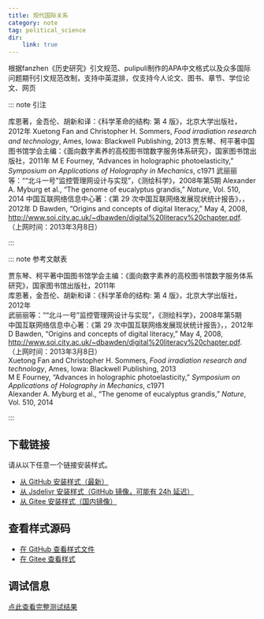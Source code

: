 ```yaml
--- 
title: 现代国际关系 
category: note 
tag: political_science 
dir:
    link: true 
--- 
```


<!-- 此文件由脚本自动生成，请勿手动修改！ -->  

根据fanzhen《历史研究》引文规范、pulipuli制作的APA中文格式以及众多国际问题期刊引文规范改制，支持中英混排，仅支持今人论文、图书、章节、学位论文、网页  

::: note 引注  

库恩著，金吾伦、胡新和译：《科学革命的结构: 第 4 版》，北京大学出版社，2012年 Xuetong Fan and Christopher H. Sommers, <i>Food irradiation research and technology</i>, Ames, Iowa: Blackwell Publishing, 2013 贾东琴、柯平著中国图书馆学会主编：《面向数字素养的高校图书馆数字服务体系研究》，国家图书馆出版社，2011年 M E Fourney, “Advances in holographic photoelasticity,” <i>Symposium on Applications of Holography in Mechanics</i>, c1971 武丽丽等：““北斗一号”监控管理网设计与实现”，《测绘科学》，2008年第5期 Alexander A. Myburg et al., “The genome of eucalyptus grandis,” <i>Nature</i>, Vol. 510, 2014 中国互联网络信息中心著：《第 29 次中国互联网络发展现状统计报告》，，2012年 D Bawden, “Origins and concepts of digital literacy,” May 4, 2008, <a href="http://www.soi.city.ac.uk/~dbawden/digital%20literacy%20chapter.pdf">http://www.soi.city.ac.uk/~dbawden/digital%20literacy%20chapter.pdf</a>. （上网时间：2013年3月8日）  

:::  

::: note 参考文献表  

<div class="csl-bib-body maxoffset-0 second-field-align-false hangingindent-false">
  <div class="csl-entry">贾东琴、柯平著中国图书馆学会主编：《面向数字素养的高校图书馆数字服务体系研究》，国家图书馆出版社，2011年</div>
  <div class="csl-entry">库恩著，金吾伦、胡新和译：《科学革命的结构: 第 4 版》，北京大学出版社，2012年</div>
  <div class="csl-entry">武丽丽等：““北斗一号”监控管理网设计与实现”，《测绘科学》，2008年第5期</div>
  <div class="csl-entry">中国互联网络信息中心著：《第 29 次中国互联网络发展现状统计报告》，，2012年</div>
  <div class="csl-entry">D Bawden, “Origins and concepts of digital literacy,” May 4, 2008, <a href="http://www.soi.city.ac.uk/~dbawden/digital%20literacy%20chapter.pdf">http://www.soi.city.ac.uk/~dbawden/digital%20literacy%20chapter.pdf</a>. （上网时间：2013年3月8日）</div>
  <div class="csl-entry">Xuetong Fan and Christopher H. Sommers, <i>Food irradiation research and technology</i>, Ames, Iowa: Blackwell Publishing, 2013</div>
  <div class="csl-entry">M E Fourney, “Advances in holographic photoelasticity,” <i>Symposium on Applications of Holography in Mechanics</i>, c1971</div>
  <div class="csl-entry">Alexander A. Myburg et al., “The genome of eucalyptus grandis,” <i>Nature</i>, Vol. 510, 2014</div>
</div>  

:::  

<!-- more -->  


## 下载链接  

请从以下任意一个链接安装样式。 
- [从 GitHub 安装样式（最新）](https://github.com/zotero-cn/styles/./raw/main/src/contemporary-international-relations/contemporary-international-relations.csl)  
- [从 Jsdelivr 安装样式（GitHub 镜像，可能有 24h 延迟）](https://cdn.jsdelivr.net/gh/zotero-cn/styles@main/src/contemporary-international-relations/contemporary-international-relations.csl) 
- [从 Gitee 安装样式（国内镜像）](https://gitee.com/zotero-chinese/styles/./raw/main/src/contemporary-international-relations/contemporary-international-relations.csl) 

## 查看样式源码 

- [在 GitHub 查看样式文件](https://github.com/zotero-cn/styles/./tree/main/src/contemporary-international-relations/contemporary-international-relations.csl)  
- [在 Gitee 查看样式](https://gitee.com/zotero-chinese/styles/./tree/main/src/contemporary-international-relations/contemporary-international-relations.csl) 

## 调试信息 

[点此查看完整测试结果](./test.md) 
